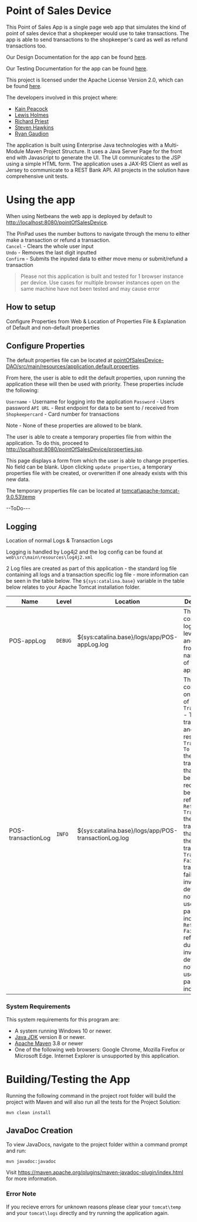
# Point of Sales Device
This Point of Sales App is a single page web app that simulates the kind of point of sales device that a shopkeeper would use to take transactions. The app is able to send transactions to the shopkeeper's card as well as refund transactions too.

Our Design Documentation for the app can be found [here](https://github.com/RyanGaudion/COM528-Assignment1/blob/dev/documentation/designDoc.md).

Our Testing Documentation for the app can be found [here](https://github.com/RyanGaudion/COM528-Assignment1/blob/dev/documentation/testDoc.md).

This project is licensed under the Apache License Version 2.0, which can be found [here](https://github.com/RyanGaudion/COM528-Assignment1/blob/dev/LICENSE).

The developers involved in this project where:
- [Kain Peacock](https://github.com/kvpeacock)
- [Lewis Holmes](https://github.com/lewis-holmes-98)
- [Richard Priest](https://github.com/RPriestUK)
- [Steven Hawkins](https://github.com/5hawks48)
- [Ryan Gaudion](https://github.com/RyanGaudion)

The application is built using Enterprise Java technologies with a Multi-Module Maven Project Structure. It uses a Java Server Page for the front end with Javascript to generate the UI. The UI communicates to the JSP using a simple HTML form. The application uses a JAX-RS Client as well as Jersey to communicate to a REST Bank API. All projects in the solution have comprehensive unit tests. 

# Using the app
When using Netbeans the web app is deployed by default to [http://localhost:8080/pointOfSalesDevice](http://localhost:8080/pointOfSalesDevice).

The PinPad uses the number buttons to navigate through the menu to either make a transaction or refund a transaction.  
`Cancel` - Clears the whole user input  
`Undo` - Removes the last digit inputted  
`Confirm` - Submits the inputed data to either move menu or submit/refund a transaction  

> Please not this application is built and tested for 1 browser instance per device. Use cases for multiple browser instances open on the same machine have not been tested and may cause error

## How to setup

Configure Properties from Web & Location of Properties File & Explanation of Default and non-default proeperties 

## Configure Properties

The default properties file can be located at [pointOfSalesDevice-DAO/src/main/resources/application.default.properties](pointOfSalesDevice-DAO/src/main/resources/application.default.properties).

From here, the user is able to edit the default properties, upon running the application these will then be used with priority. These properties include the following:

`Username` - Username for logging into the application
`Password` - Users password
`API URL` - Rest endpoint for data to be sent to / received from
`Shopkeepercard` - Card number for transactions

Note - None of these properties are allowed to be blank.

The user is able to create a temporary properties file from within the application. To do this, proceed to [http://localhost:8080/pointOfSalesDevice/properties.jsp](http://localhost:8080/pointOfSalesDevice/properties.jsp). 

This page displays a form from which the user is able to change properties. No field can be blank. Upon clicking `update properties`, a temporary properties file with be created, or overwritten if one already exists with this new data. 

The temporary properties file can be located at [tomcat\apache-tomcat-9.0.53\temp](tomcat\apache-tomcat-9.0.53\temp)



--ToDo---

## Logging
Location of normal Logs & Transaction Logs

Logging is handled by Log4j2 and the log config can be found at `web\src\main\resources\log4j2.xml`

2 Log files are created as part of this application - the standard log file containing all logs and a transaction specific log file - more information can be seen in the table below. The `${sys:catalina.base}` variable in the table below relates to your Apache Tomcat installation folder.

| Name      | Level | Location | Description |
| ----------- | ----------- |----------- | ----------- |
| POS-appLog      | `DEBUG` | ${sys:catalina.base}/logs/app/POS-appLog.log       | This contains all logs from level Debug and above from all namespaces of the application | 
| POS-transactionLog   | `INFO` | ${sys:catalina.base}/logs/app/POS-transactionLog.log        | This contains only 5 types of logs. `Sent Transaction` - The transaction and it's response. `Transaction To Refund` the transaction that has been requested to be refunded. `Refund Transaction` the new transaction that refunds the previous transaction. `Transaction Failed` transaction failed due to invalid details (card not found or username & password incorrect). `Refund Failed` refund failed due to invalid details (card not found or username & password incorrect). |

### System Requirements
This system requirements for this program are:
- A system running Windows 10 or newer.
- [Java JDK](https://www.oracle.com/java/technologies/downloads/#java8) version 8 or newer.
- [Apache Maven](https://maven.apache.org/install.html) 3.8 or newer
- One of the following web browsers: Google Chrome, Mozilla Firefox or Microsoft Edge. Internet Explorer is unsupported by this application.

# Building/Testing the App
Running the following command in the project root folder will build the project with Maven and will also run all the tests for the Project Solution:

`mvn clean install`

## JavaDoc Creation
To view JavaDocs, navigate to the project folder within a command prompt and run:

`mvn javadoc:javadoc`

Visit https://maven.apache.org/plugins/maven-javadoc-plugin/index.html for more information.

### Error Note

If you recieve errors for unknown reasons please clear your `tomcat\temp` and your `tomcat\logs` directly and try running the application again.

